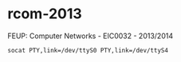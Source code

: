 rcom-2013
=========

FEUP: Computer Networks - EIC0032 - 2013/2014

``` socat PTY,link=/dev/ttyS0 PTY,link=/dev/ttyS4 ```
